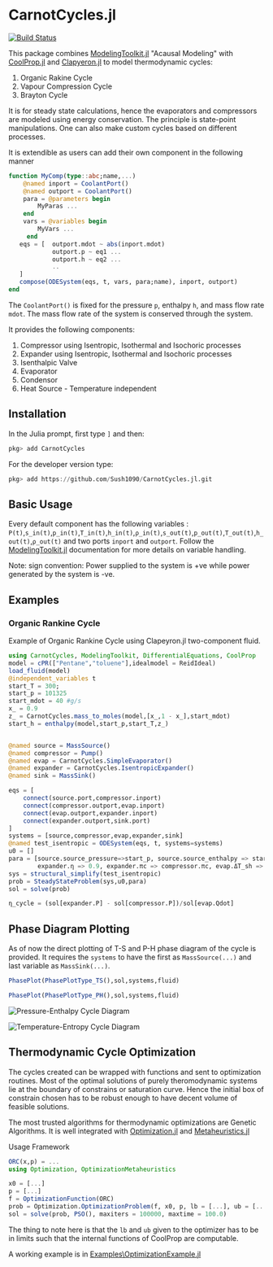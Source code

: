 # CarnotCycles.jl

[![Build Status](https://github.com/Sush1090/CoolPropCycles.jl/actions/workflows/CI.yml/badge.svg?branch=main)](https://github.com/Sush1090/CoolPropCycles.jl/actions/workflows/CI.yml?query=branch%3Amain)


This package combines [ModelingToolkit.jl](https://github.com/SciML/ModelingToolkit.jl) "Acausal Modeling" with [CoolProp.jl](https://github.com/CoolProp/CoolProp.jl) and [Clapyeron.jl](https://github.com/ClapeyronThermo/Clapeyron.jl) to model thermodynamic cycles:

1. Organic Rakine Cycle
2. Vapour Compression Cycle
3. Brayton Cycle

It is for steady state calculations, hence the evaporators and compressors are modeled using energy conservation. The principle is state-point manipulations.  One can also make custom cycles based on different processes.

It is extendible as users can add their own component in the following manner 

```julia
function MyComp(type::abc;name,...)
    @named inport = CoolantPort()
    @named outport = CoolantPort()
    para = @parameters begin
        MyParas ...
    end
    vars = @variables begin
        MyVars ...
     end
   eqs = [  outport.mdot ~ abs(inport.mdot) 
            outport.p ~ eq1 ...
            outport.h ~ eq2 ...
            ..
   ]
   compose(ODESystem(eqs, t, vars, para;name), inport, outport)
end
```

The `CoolantPort()` is fixed for the pressure `p`, enthalpy `h`, and mass flow rate `mdot`. The mass flow rate of the system is conserved through the system. 


It provides the following components:

1. Compressor using Isentropic, Isothermal and Isochoric processes
2. Expander using Isentropic, Isothermal and Isochoric processes
3. Isenthalpic Valve 
4. Evaporator
5. Condensor
6. Heat Source - Temperature independent
<!-- 7. Recuperator for the ORC
8. Three-faced valve based on mass flow rate spliting -->

 <!-- It also provides basic functions that find the pressure to match the pitch points.  -->
## Installation

In the Julia prompt, first type `]` and then:

```julia
pkg> add CarnotCycles
```

For the developer version type:
```julia
pkg> add https://github.com/Sush1090/CarnotCycles.jl.git
```

## Basic Usage
Every default component has the following variables : `P(t)`,`s_in(t)`,`p_in(t)`,`T_in(t)`,`h_in(t)`,`ρ_in(t)`,`s_out(t)`,`p_out(t)`,`T_out(t)`,`h_out(t)`,`ρ_out(t)` and two ports `inport` and `outport`. 
Follow the [ModelingToolkit.jl](https://github.com/SciML/ModelingToolkit.jl) documentation for more details on variable handling. 

Note: sign convention: Power supplied to the system is +ve while power generated by the system is -ve.

## Examples 
### Organic Rankine Cycle
Example of Organic Rankine Cycle using Clapeyron.jl two-component fluid. 

```julia
using CarnotCycles, ModelingToolkit, DifferentialEquations, CoolProp
model = cPR(["Pentane","toluene"],idealmodel = ReidIdeal)
load_fluid(model)
@independent_variables t
start_T = 300;
start_p = 101325
start_mdot = 40 #g/s
x_ = 0.9
z_ = CarnotCycles.mass_to_moles(model,[x_,1 - x_],start_mdot)
start_h = enthalpy(model,start_p,start_T,z_)


@named source = MassSource()
@named compressor = Pump()
@named evap = CarnotCycles.SimpleEvaporator()
@named expander = CarnotCycles.IsentropicExpander()
@named sink = MassSink()

eqs = [
    connect(source.port,compressor.inport)
    connect(compressor.outport,evap.inport)
    connect(evap.outport,expander.inport)
    connect(expander.outport,sink.port)
]
systems = [source,compressor,evap,expander,sink]
@named test_isentropic = ODESystem(eqs, t, systems=systems)
u0 = []
para = [source.source_pressure=>start_p, source.source_enthalpy => start_h,source.source_mdot => start_mdot,compressor.πc => 7.0,compressor.η => 0.7,source.source_x => x_,
        expander.η => 0.9, expander.πc => compressor.πc, evap.ΔT_sh => 6]
sys = structural_simplify(test_isentropic)
prob = SteadyStateProblem(sys,u0,para)
sol = solve(prob)

η_cycle = (sol[expander.P] - sol[compressor.P])/sol[evap.Qdot]
```


## Phase Diagram Plotting

As of now the direct plotting of T-S and P-H phase diagram of the cycle is provided. It requires the `systems` to have the first as `MassSource(...)` and last variable as `MassSink(...)`.   
```julia
PhasePlot(PhasePlotType_TS(),sol,systems,fluid)
```
```julia
PhasePlot(PhasePlotType_PH(),sol,systems,fluid)
```
![Pressure-Enthalpy Cycle Diagram](https://github.com/Sush1090/CarnotCycles.jl/tree/main/Images/PH_orc.svg)

![Temperature-Entropy Cycle Diagram](https://github.com/Sush1090/CarnotCycles.jl/tree/main/Images/TS_orc.svg)

## Thermodynamic Cycle Optimization
The cycles created can be wrapped with functions and sent to optimization routines. Most of the optimal solutions of purely theromodynamic systems lie at the boundary of constrains or saturation curve. Hence the initial box of constrain chosen has to be robust enough to have decent volume of feasible solutions.

The most trusted algorithms for thermodynamic optimizations are Genetic Algorithms. It is well integrated with
[Optimization.jl](https://docs.sciml.ai/Optimization/stable/) and [Metaheuristics.jl](https://github.com/jmejia8/Metaheuristics.jl)
 
Usage Framework 

```julia
ORC(x,p) = ...
using Optimization, OptimizationMetaheuristics

x0 = [...]
p = [...]
f = OptimizationFunction(ORC)
prob = Optimization.OptimizationProblem(f, x0, p, lb = [...], ub = [...])
sol = solve(prob, PSO(), maxiters = 100000, maxtime = 100.0)
```
The thing to note here is that the `lb` and `ub` given to the optimizer has to be in limits such that the internal functions of CoolProp are computable. 

A working example is in [Examples\OptimizationExample.jl](https://github.com/Sush1090/CoolPropCycles.jl/blob/main/Examples/OptimizationExample.jl)
